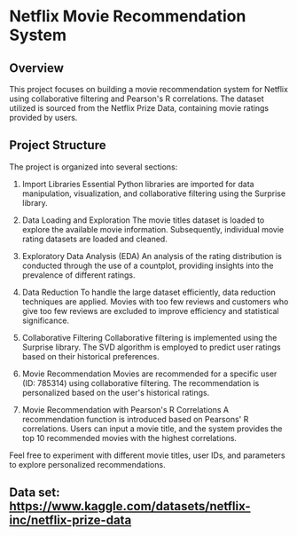 # Netflix Movie Recommendation System
## Overview
This project focuses on building a movie recommendation system for Netflix using collaborative filtering and Pearson's R correlations. The dataset utilized is sourced from the Netflix Prize Data, containing movie ratings provided by users.

## Project Structure
The project is organized into several sections:

1. Import Libraries
Essential Python libraries are imported for data manipulation, visualization, and collaborative filtering using the Surprise library.

2. Data Loading and Exploration
The movie titles dataset is loaded to explore the available movie information. Subsequently, individual movie rating datasets are loaded and cleaned.

3. Exploratory Data Analysis (EDA)
An analysis of the rating distribution is conducted through the use of a countplot, providing insights into the prevalence of different ratings.

4. Data Reduction
To handle the large dataset efficiently, data reduction techniques are applied. Movies with too few reviews and customers who give too few reviews are excluded to improve efficiency and statistical significance.

5. Collaborative Filtering
Collaborative filtering is implemented using the Surprise library. The SVD algorithm is employed to predict user ratings based on their historical preferences.

6. Movie Recommendation
Movies are recommended for a specific user (ID: 785314) using collaborative filtering. The recommendation is personalized based on the user's historical ratings.

7. Movie Recommendation with Pearson's R Correlations
A recommendation function is introduced based on Pearsons' R correlations. Users can input a movie title, and the system provides the top 10 recommended movies with the highest correlations.

Feel free to experiment with different movie titles, user IDs, and parameters to explore personalized recommendations.

## Data set: https://www.kaggle.com/datasets/netflix-inc/netflix-prize-data
